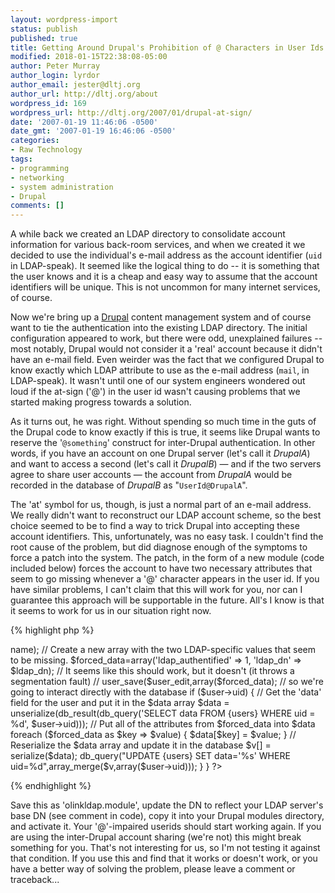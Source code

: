 ```yaml
---
layout: wordpress-import
status: publish
published: true
title: Getting Around Drupal's Prohibition of @ Characters in User Ids
modified: 2018-01-15T22:38:08-05:00
author: Peter Murray
author_login: lyrdor
author_email: jester@dltj.org
author_url: http://dltj.org/about
wordpress_id: 169
wordpress_url: http://dltj.org/2007/01/drupal-at-sign/
date: '2007-01-19 11:46:06 -0500'
date_gmt: '2007-01-19 16:46:06 -0500'
categories:
- Raw Technology
tags:
- programming
- networking
- system administration
- Drupal
comments: []
---
```

A while back we created an LDAP directory to consolidate account information for various back-room services, and when we created it we decided to use the individual's e-mail address as the account identifier (`uid` in LDAP-speak).  It seemed like the logical thing to do -- it is something that the user knows and it is a cheap and easy way to assume that the account identifiers will be unique.  This is not uncommon for many internet services, of course.

Now we're bring up a [Drupal](http://drupal.org/) content management system and of course want to tie the authentication into the existing LDAP directory.  The initial configuration appeared to work, but there were odd, unexplained failures -- most notably, Drupal would not consider it a 'real' account because it didn't have an e-mail field.  Even weirder was the fact that we configured Drupal to know exactly which LDAP attribute to use as the e-mail address (`mail`, in LDAP-speak).  It wasn't until one of our system engineers wondered out loud if the at-sign ('@') in the user id wasn't causing problems that we started making progress towards a solution.

As it turns out, he was right.  Without spending so much time in the guts of the Drupal code to know exactly if this is true, it seems like Drupal wants to reserve the '`@something`' construct for inter-Drupal authentication.  In other words, if you have an account on one Drupal server (let's call it _DrupalA_) and want to access a second (let's call it _DrupalB_) &mdash; and if the two servers agree to share user accounts &mdash; the account from _DrupalA_ would be recorded in the database of _DrupalB_ as "`UserId@DrupalA`".

The 'at' symbol for us, though, is just a normal part of an e-mail address.  We really didn't want to reconstruct our LDAP account scheme, so the best choice seemed to be to find a way to trick Drupal into accepting these account identifiers.  This, unfortunately, was no easy task.  I couldn't find the root cause of the problem, but did diagnose enough of the symptoms to force a patch into the system.  The patch, in the form of a new module (code included below) forces the account to have two necessary attributes that seem to go missing whenever a '@' character appears in the user id.  If you have similar problems, I can't claim that this will work for you, nor can I guarantee this approach will be supportable in the future.  All's I know is that it seems to work for us in our situation right now.

{% highlight php %}
<?php

function olinkldap_help($section) {
  $output = '';
  switch ($section) {
    case 'admin/modules#olinkldap':
      $output = 'olinkldap;
      break;
    case 'admin/modules#description':
    case 'admin/help#olinkldap':
      $output = t('Sets up OhioLINK-specific LDAP parameters.');
      break;
  }
  return $output;
}

function olinkldap_settings() { }

function olinkldap_user($op, &$edit, &$user, $category = NULL) {
  switch($op) {
    case 'load':
      olinkldap_user_load($user);
      break;
  }
}

function olinkldap_user_load(&$user) {
  // Calculate the DN for the user -- you'll need to adjust this to match your LDAP base DN
  $ldap_dn=sprintf("uid=%s,ou=People,dc=somewhere,dc=outthere", $user->name);

  // Create a new array with the two LDAP-specific values that seem to be missing.
  $forced_data=array('ldap_authentified' => 1, 'ldap_dn' => $ldap_dn);

    // It seems like this should work, but it doesn't (it throws a segmentation fault)
    //  user_save($user_edit,array($forced_data);
    // so we're going to interact directly with the database
  if ($user->uid) {
    // Get the 'data' field for the user and put it in the $data array
    $data = unserialize(db_result(db_query('SELECT data FROM {users} WHERE uid = %d', $user->uid)));
    // Put all of the attributes from $forced_data into $data
    foreach ($forced_data as $key => $value) {
      $data[$key] = $value;
    }
    // Reserialize the $data array and update it in the database
    $v[] = serialize($data);
    db_query("UPDATE {users} SET data='%s' WHERE uid=%d",array_merge($v,array($user->uid)));
  }
}
?>
{% endhighlight %}

Save this as 'olinkldap.module', update the DN to reflect your LDAP server's base DN (see comment in code), copy it into your Drupal modules directory, and activate it.  Your '@'-impaired userids should start working again.  If you are using the inter-Drupal account sharing (we're not) this might break something for you.  That's not interesting for us, so I'm not testing it against that condition.  If you use this and find that it works or doesn't work, or you have a better way of solving the problem, please leave a comment or traceback...
